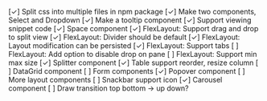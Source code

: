 [✓] Split css into multiple files in npm package
[✓] Make two components, Select and Dropdown
[✓] Make a tooltip component
[✓] Support viewing snippet code
[✓] Space component
[✓] FlexLayout: Support drag and drop to split view
[✓] FlexLayout: Divider should be default
[✓] FlexLayout: Layout modification can be persisted
[✓] FlexLayout: Support tabs
[ ] FlexLayout: Add option to disable drop on pane
[ ] FlexLayout: Support min max size
[✓] Splitter component
[✓] Table support reorder, resize column
[ ] DataGrid component
[ ] Form components
[✓] Popover component
[ ] More layout components
[ ] Snackbar support icon
[✓] Carousel component
[ ] Draw transition top bottom -> up down?